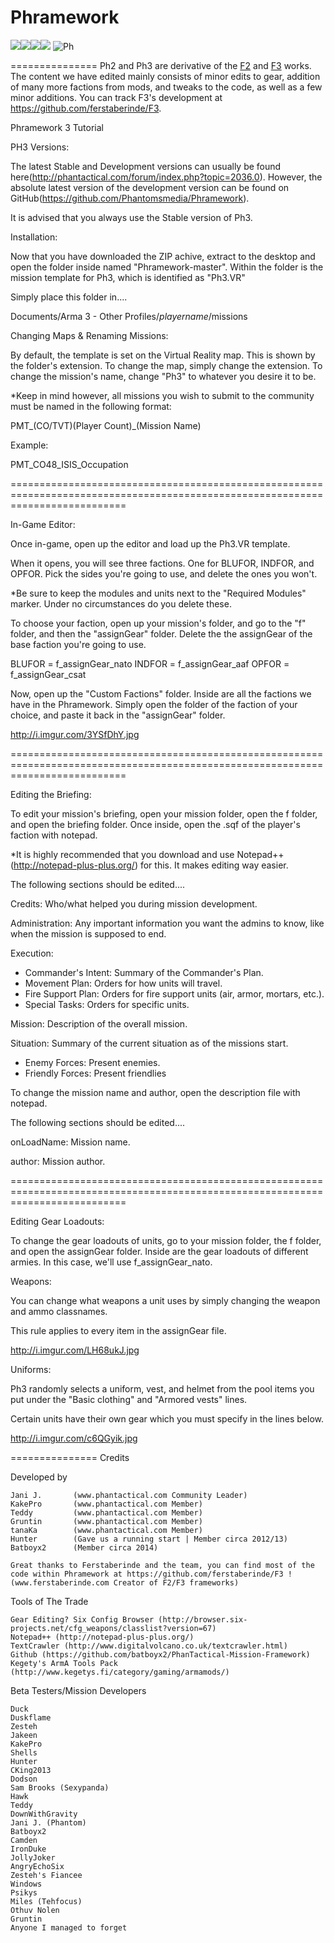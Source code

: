 Phramework
===============
[![](http://img.shields.io/badge/Issues-3-red.svg)](https://github.com/Phantomsmedia/Phramework/issues)[![](http://img.shields.io/badge/Release-v3.0.0.4.2-blue.svg)](https://github.com/Phantomsmedia/Phramework/releases/tag/v3.0.0.4.2)![](http://img.shields.io/badge/Project%20Members-5-green.svg)[![](http://img.shields.io/badge/Commit%20History-Master%20Branch-yellowgreen.svg)](https://github.com/Phantomsmedia/Phramework/commits/master)
![Ph](http://i5.minus.com/ib2ovbqhL4YeYU.png)



===============
Ph2 and Ph3 are derivative of the [F2](http://ferstaberinde.com/f2/en//index.php?title=Main_Page) and [F3](http://ferstaberinde.com/f3/en//index.php?title=Main_Page) works. The content we have edited mainly consists of minor edits to gear, addition of many more factions from mods, and tweaks to the code, as well as a few minor additions. You can track F3's development at https://github.com/ferstaberinde/F3. 

Phramework 3 Tutorial

PH3 Versions:

The latest Stable and Development versions can usually be found here(http://phantactical.com/forum/index.php?topic=2036.0). However, the absolute latest version of the development version can be found on GitHub(https://github.com/Phantomsmedia/Phramework).

It is advised that you always use the Stable version of Ph3.

Installation:

Now that you have downloaded the ZIP achive, extract to the desktop and open the folder inside named "Phramework-master". Within the folder is the mission template for Ph3, which is identified as "Ph3.VR"

Simply place this folder in....

Documents/Arma 3 - Other Profiles/*playername*/missions

Changing Maps & Renaming Missions:

By default, the template is set on the Virtual Reality map. This is shown by the folder's extension. To change the map, simply change the extension. To change the mission's name, change "Ph3" to whatever you desire it to be.

*Keep in mind however, all missions you wish to submit to the community must be named in the following format:

PMT_(CO/TVT)(Player Count)_(Mission Name)

Example:

PMT_CO48_ISIS_Occupation

================================================================================================================================

In-Game Editor:

Once in-game, open up the editor and load up the Ph3.VR template.

When it opens, you will see three factions. One for BLUFOR, INDFOR, and OPFOR. Pick the sides you're going to use, and delete the ones you won't.

*Be sure to keep the modules and units next to the "Required Modules" marker. Under no circumstances do you delete these.

To choose your faction, open up your mission's folder, and go to the "f" folder, and then the "assignGear" folder. Delete the the assignGear of the base faction you're going to use.

BLUFOR = f_assignGear_nato
INDFOR = f_assignGear_aaf
OPFOR = f_assignGear_csat

Now, open up the "Custom Factions" folder. Inside are all the factions we have in the Phramework. Simply open the folder of the faction of your choice, and paste it back in the "assignGear" folder.

http://i.imgur.com/3YSfDhY.jpg

================================================================================================================================

Editing the Briefing:

To edit your mission's briefing, open your mission folder, open the f folder, and open the briefing folder. Once inside, open the .sqf of the player's faction with notepad.

*It is highly recommended that you download and use Notepad++(http://notepad-plus-plus.org/) for this. It makes editing way easier.

The following sections should be edited....

Credits: Who/what helped you during mission development.

Administration: Any important information you want the admins to know, like when the mission is supposed to end.

Execution:
- Commander's Intent: Summary of the Commander's Plan.
- Movement Plan: Orders for how units will travel.
- Fire Support Plan: Orders for fire support units (air, armor, mortars, etc.).
- Special Tasks: Orders for specific units.

Mission: Description of the overall mission.

Situation: Summary of the current situation as of the missions start.
- Enemy Forces: Present enemies.
- Friendly Forces: Present friendlies

To change the mission name and author, open the description file with notepad.

The following sections should be edited....

onLoadName: Mission name.

author: Mission author.

================================================================================================================================

Editing Gear Loadouts:

To change the gear loadouts of units, go to your mission folder, the f folder, and open the assignGear folder. Inside are the gear loadouts of different armies. In this case, we'll use f_assignGear_nato.

Weapons:

You can change what weapons a unit uses by simply changing the weapon and ammo classnames.

This rule applies to every item in the assignGear file.

http://i.imgur.com/LH68ukJ.jpg

Uniforms:

Ph3 randomly selects a uniform, vest, and helmet from the pool items you put under the "Basic clothing" and "Armored vests" lines.

Certain units have their own gear which you must specify in the lines below.

http://i.imgur.com/c6QGyik.jpg

===============
Credits


Developed by
   
	Jani J.       (www.phantactical.com Community Leader)
	KakePro       (www.phantactical.com Member)
	Teddy         (www.phantactical.com Member)
	Gruntin       (www.phantactical.com Member)
	tanaKa        (www.phantactical.com Member)	
	Hunter        (Gave us a running start | Member circa 2012/13)	
	Batboyx2      (Member circa 2014)
	
	Great thanks to Ferstaberinde and the team, you can find most of the code within Phramework at https://github.com/ferstaberinde/F3 ! (www.ferstaberinde.com Creator of F2/F3 frameworks)



Tools of The Trade

	Gear Editing? Six Config Browser (http://browser.six-projects.net/cfg_weapons/classlist?version=67)
	Notepad++ (http://notepad-plus-plus.org/)
	TextCrawler (http://www.digitalvolcano.co.uk/textcrawler.html)
	Github (https://github.com/batboyx2/PhanTactical-Mission-Framework)
	Kegety's ArmA Tools Pack (http://www.kegetys.fi/category/gaming/armamods/)

Beta Testers/Mission Developers
	
	Duck
	Duskflame
	Zesteh
	Jakeen
	KakePro
	Shells
	Hunter
	CKing2013
	Dodson
	Sam Brooks (Sexypanda)
	Hawk
	Teddy
	DownWithGravity
	Jani J. (Phantom)
	Batboyx2
	Camden
	IronDuke
	JollyJoker
	AngryEchoSix
	Zesteh's Fiancee
	Windows
	Psikys
	Miles (Tehfocus)
	Othuv Nolen
	Gruntin
	Anyone I managed to forget
	
